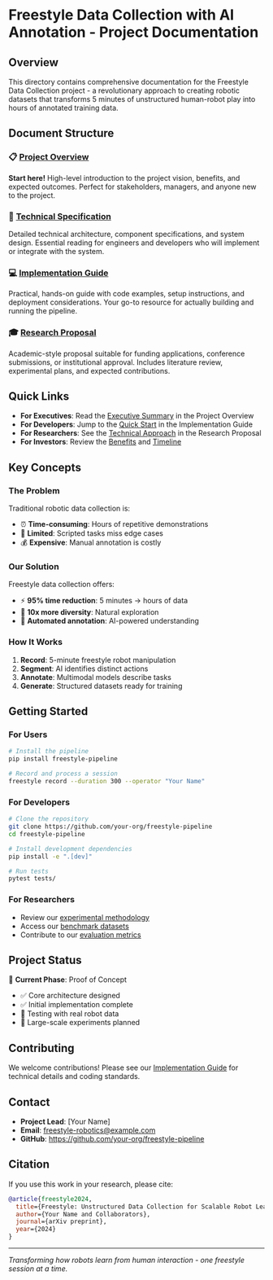 # Freestyle Data Collection with AI Annotation - Project Documentation

## Overview

This directory contains comprehensive documentation for the Freestyle Data Collection project - a revolutionary approach to creating robotic datasets that transforms 5 minutes of unstructured human-robot play into hours of annotated training data.

## Document Structure

### 📋 [Project Overview](./project_overview.md)
**Start here!** High-level introduction to the project vision, benefits, and expected outcomes. Perfect for stakeholders, managers, and anyone new to the project.

### 🔧 [Technical Specification](./technical_specification.md)
Detailed technical architecture, component specifications, and system design. Essential reading for engineers and developers who will implement or integrate with the system.

### 💻 [Implementation Guide](./implementation_guide.md)
Practical, hands-on guide with code examples, setup instructions, and deployment considerations. Your go-to resource for actually building and running the pipeline.

### 🎓 [Research Proposal](./research_proposal.md)
Academic-style proposal suitable for funding applications, conference submissions, or institutional approval. Includes literature review, experimental plans, and expected contributions.

## Quick Links

- **For Executives**: Read the [Executive Summary](./project_overview.md#executive-summary) in the Project Overview
- **For Developers**: Jump to the [Quick Start](./implementation_guide.md#quick-start) in the Implementation Guide
- **For Researchers**: See the [Technical Approach](./research_proposal.md#3-technical-approach) in the Research Proposal
- **For Investors**: Review the [Benefits](./project_overview.md#benefits) and [Timeline](./research_proposal.md#8-timeline)

## Key Concepts

### The Problem
Traditional robotic data collection is:
- ⏰ **Time-consuming**: Hours of repetitive demonstrations
- 🔄 **Limited**: Scripted tasks miss edge cases
- 💰 **Expensive**: Manual annotation is costly

### Our Solution
Freestyle data collection offers:
- ⚡ **95% time reduction**: 5 minutes → hours of data
- 🎯 **10x more diversity**: Natural exploration
- 🤖 **Automated annotation**: AI-powered understanding

### How It Works
1. **Record**: 5-minute freestyle robot manipulation
2. **Segment**: AI identifies distinct actions
3. **Annotate**: Multimodal models describe tasks
4. **Generate**: Structured datasets ready for training

## Getting Started

### For Users
```bash
# Install the pipeline
pip install freestyle-pipeline

# Record and process a session
freestyle record --duration 300 --operator "Your Name"
```

### For Developers
```bash
# Clone the repository
git clone https://github.com/your-org/freestyle-pipeline
cd freestyle-pipeline

# Install development dependencies
pip install -e ".[dev]"

# Run tests
pytest tests/
```

### For Researchers
- Review our [experimental methodology](./research_proposal.md#4-experimental-plan)
- Access our [benchmark datasets](./research_proposal.md#63-publications-plan)
- Contribute to our [evaluation metrics](./research_proposal.md#5-evaluation-metrics)

## Project Status

🚧 **Current Phase**: Proof of Concept
- ✅ Core architecture designed
- ✅ Initial implementation complete
- 🔄 Testing with real robot data
- 📅 Large-scale experiments planned

## Contributing

We welcome contributions! Please see our [Implementation Guide](./implementation_guide.md) for technical details and coding standards.

## Contact

- **Project Lead**: [Your Name]
- **Email**: freestyle-robotics@example.com
- **GitHub**: https://github.com/your-org/freestyle-pipeline

## Citation

If you use this work in your research, please cite:
```bibtex
@article{freestyle2024,
  title={Freestyle: Unstructured Data Collection for Scalable Robot Learning},
  author={Your Name and Collaborators},
  journal={arXiv preprint},
  year={2024}
}
```

---

*Transforming how robots learn from human interaction - one freestyle session at a time.* 